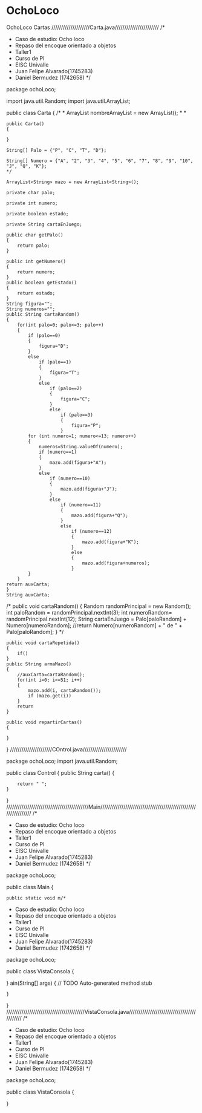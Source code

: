 # OchoLoco
OchoLoco Cartas
////////////////////Carta.java///////////////////////
/*
 * Caso de estudio: Ocho loco
 * Repaso del encoque orientado a objetos
 * Taller1
 * Curso de PI
 * EISC Univalle
 * Juan Felipe Alvarado(1745283)
 * Daniel Bermudez (1742658)
 */


package ochoLoco;

import java.util.Random;
import java.util.ArrayList;

public class Carta {
	/*
	 * ArrayList<String> nombreArrayList = new ArrayList<String>();
	 * 
	 * 
	
	public Carta()
	{
		
	}
	
	String[] Palo = {"P", "C", "T", "D"};
	
	String[] Numero = {"A", "2", "3", "4", "5", "6", "7", "8", "9", "10", "J", "Q", "K"};
	*/
	
	ArrayList<String> mazo = new ArrayList<String>();
	
	private char palo;
	
	private int numero;
	
	private boolean estado;
	
	private String cartaEnJuego;
	
	public char getPalo()
	{
		return palo;
	}
	
	public int getNumero()
	{
		return numero;
	}
	public boolean getEstado()
	{
		return estado;
	}
	String figura="";
	String numeros="";
	public String cartaRandom()
	{
		for(int palo=0; palo<=3; palo++)
		{
			if (palo==0)
			{
				figura="D";
			}
			else 
				if (palo==1)
				{
					figura="T";
				}
				else 
					if (palo==2)
					{
						figura="C";
					}
					else 
						if (palo==3)
						{
							figura="P";
						}
			for (int numero=1; numero<=13; numero++)
			{
				numeros=String.valueOf(numero);
				if (numero==1)
				{
					mazo.add(figura+"A");
				}
				else
					if (numero==10)
					{
						mazo.add(figura+"J");
					}
					else 
						if (numero==11)
						{
							mazo.add(figura+"Q");
						}
						else
							if (numero==12)
							{
								mazo.add(figura+"K");
							}
							else
							{
								mazo.add(figura+numeros);
							}
			}
		}
	return auxCarta;
	}
	String auxCarta;
/*	public void cartaRandom()
	{
		Random randomPrincipal = new Random();
		int paloRandom = randomPrincipal.nextInt(3);
		int numeroRandom= randomPrincipal.nextInt(12);
		String cartaEnJuego = Palo[paloRandom] + Numero[numeroRandom];
		//return Numero[numeroRandom] + " de " + Palo[paloRandom];
	}
*/
	
	public void cartaRepetida()
	{
		if()
	}
	public String armaMazo()
	{
		//auxCarta=cartaRandom();
		for(int i=0; i<=51; i++)
		{
			mazo.add(i, cartaRandom());
			if (mazo.get(i))
		}
		return 
	}
	
	public void repartirCartas()
	{
		
	}
	
	

}
//////////////////////COntrol.java///////////////////////

package ochoLoco;
import java.util.Random;

public class Control {
	public String carta()
	{
		
		return " ";
	}

}
///////////////////////////////////////////Main///////////////////////////////////////////////////////////////
/*
 * Caso de estudio: Ocho loco
 * Repaso del encoque orientado a objetos
 * Taller1
 * Curso de PI
 * EISC Univalle
 * Juan Felipe Alvarado(1745283)
 * Daniel Bermudez (1742658)
 */

package ochoLoco;

public class Main {

	public static void m/*
 * Caso de estudio: Ocho loco
 * Repaso del encoque orientado a objetos
 * Taller1
 * Curso de PI
 * EISC Univalle
 * Juan Felipe Alvarado(1745283)
 * Daniel Bermudez (1742658)
 */

package ochoLoco;

public class VistaConsola {

}
ain(String[] args) {
		// TODO Auto-generated method stub

	}

}
/////////////////////////////////////////VistaConsola.java///////////////////////////////////////////
/*
 * Caso de estudio: Ocho loco
 * Repaso del encoque orientado a objetos
 * Taller1
 * Curso de PI
 * EISC Univalle
 * Juan Felipe Alvarado(1745283)
 * Daniel Bermudez (1742658)
 */

package ochoLoco;

public class VistaConsola {

}

